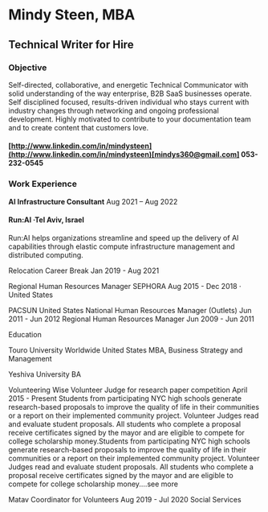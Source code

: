 # Mindy Steen, MBA #
## Technical Writer  for Hire ##
### Objective ###
Self-directed, collaborative, and energetic Technical Communicator with solid understanding of the way enterprise, B2B SaaS businesses operate. Self disciplined focused, results-driven individual who stays current with industry changes through networking and ongoing professional development. Highly motivated to contribute to your documentation team and to create content that customers love. 

#### [http://www.linkedin.com/in/mindysteen](http://www.linkedin.com/in/mindysteen)[mindys360@gmail.com] 053-232-0545 ####

### Work Experience ###
**AI Infrastructure Consultant**  Aug 2021 &ndash; Aug 2022 
#### Run:AI ·Tel Aviv, Israel ####
Run:AI helps organizations streamline and speed up the delivery of AI capabilities through elastic compute infrastructure management and distributed computing.


Relocation
Career Break
Jan 2019 - Aug 2021

Regional Human Resources Manager
SEPHORA
Aug 2015 - Dec 2018 ·
United States

PACSUN
United States
National Human Resources Manager (Outlets)
Jun 2011 - Jun 2012
Regional Human Resources Manager
Jun 2009 - Jun 2011

Education

Touro University Worldwide
United States
MBA, Business Strategy and Management

Yeshiva University
BA

Volunteering
Wise
Volunteer Judge for research paper competition
April 2015 - Present
Students from participating NYC high schools generate research-based proposals to improve the quality of life in their communities or a report on their implemented community project. Volunteer Judges read and evaluate student proposals. All students who complete a proposal receive certificates signed by the mayor and are eligible to compete for college scholarship money.Students from participating NYC high schools generate research-based proposals to improve the quality of life in their communities or a report on their implemented community project. Volunteer Judges read and evaluate student proposals. All students who complete a proposal receive certificates signed by the mayor and are eligible to compete for college scholarship money.…see more

Matav
Coordinator for Volunteers
Aug 2019 - Jul 2020
Social Services
